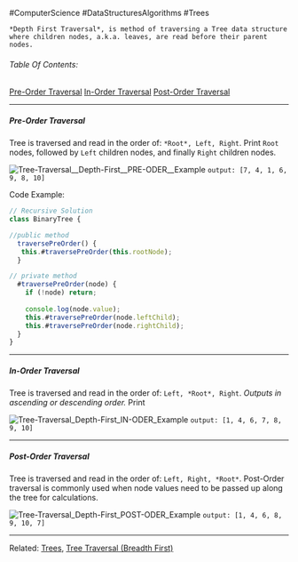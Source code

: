 #ComputerScience #DataStructuresAlgorithms #Trees 

```ad-summary
*Depth First Traversal*, is method of traversing a Tree data structure where children nodes, a.k.a. leaves, are read before their parent nodes.
```

###### Table Of Contents:
[Pre-Order Traversal](#Pre-Order%20Traversal)
[In-Order Traversal](#In-Order%20Traversal)
[Post-Order Traversal](#Post-Order%20Traversal)

---

##### Pre-Order Traversal
Tree is traversed and read in the order of: `*Root*, Left, Right`.
Print `Root` nodes, followed by `Left` children nodes, and finally `Right` children nodes.

![Tree-Traversal__Depth-First__PRE-ODER__Example](Tree-Traversal_Depth-First_PRE-ODER_Example.png)
`output: [7, 4, 1, 6, 9, 8, 10]`

Code Example:
```javascript 
// Recursive Solution
class BinaryTree {

//public method
  traversePreOrder() {
   this.#traversePreOrder(this.rootNode);
  }

// private method
  #traversePreOrder(node) {
    if (!node) return;
    
    console.log(node.value);
    this.#traversePreOrder(node.leftChild);
    this.#traversePreOrder(node.rightChild);
  }
}
```

---

##### In-Order Traversal
Tree is traversed and read in the order of: `Left, *Root*, Right`. *Outputs in ascending or descending order.* Print 

![Tree-Traversal_Depth-First_IN-ODER_Example](Tree-Traversal_Depth-First_IN-ODER_Example.png)
`output: [1, 4, 6, 7, 8, 9, 10]`

---

##### Post-Order Traversal
Tree is traversed and read in the order of: `Left, Right, *Root*`. Post-Order traversal is commonly used when node values need to be passed up along the tree for calculations.


![Tree-Traversal_Depth-First_POST-ODER_Example](Tree-Traversal_Depth-First_POST-ODER_Example.png)
`output: [1, 4, 6, 8, 9, 10, 7]`


---
Related: [Trees](Trees.md), [Tree Traversal (Breadth First)](Tree%20Traversal%20(Breadth%20First).md)